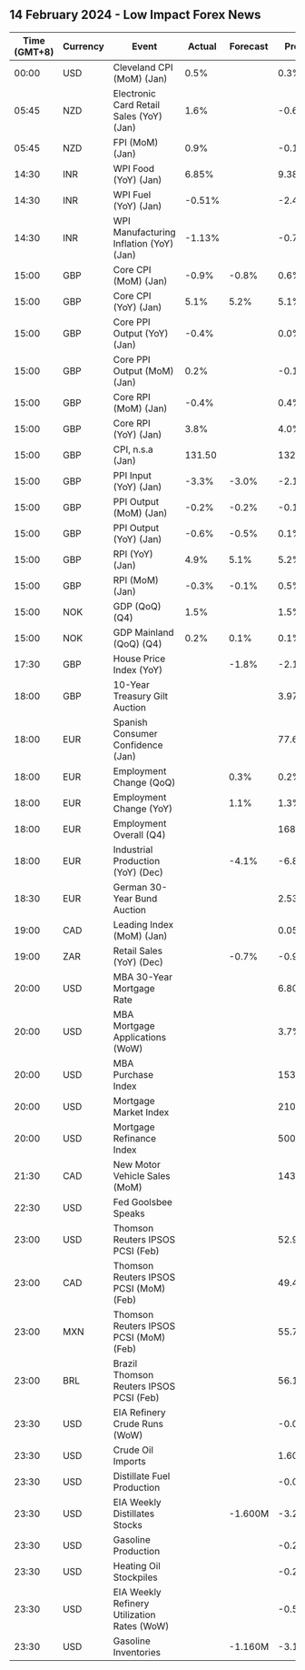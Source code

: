 ## 14 February 2024 - Low Impact Forex News

| Time (GMT+8) | Currency | Event | Actual | Forecast | Previous |
|------|----------|-------|--------|----------|----------|
| 00:00 | USD | Cleveland CPI (MoM) (Jan) | 0.5% |  | 0.3% |
| 05:45 | NZD | Electronic Card Retail Sales (YoY) (Jan) | 1.6% |  | -0.6% |
| 05:45 | NZD | FPI (MoM) (Jan) | 0.9% |  | -0.1% |
| 14:30 | INR | WPI Food (YoY) (Jan) | 6.85% |  | 9.38% |
| 14:30 | INR | WPI Fuel (YoY) (Jan) | -0.51% |  | -2.41% |
| 14:30 | INR | WPI Manufacturing Inflation (YoY) (Jan) | -1.13% |  | -0.71% |
| 15:00 | GBP | Core CPI (MoM) (Jan) | -0.9% | -0.8% | 0.6% |
| 15:00 | GBP | Core CPI (YoY) (Jan) | 5.1% | 5.2% | 5.1% |
| 15:00 | GBP | Core PPI Output (YoY) (Jan) | -0.4% |  | 0.0% |
| 15:00 | GBP | Core PPI Output (MoM) (Jan) | 0.2% |  | -0.1% |
| 15:00 | GBP | Core RPI (MoM) (Jan) | -0.4% |  | 0.4% |
| 15:00 | GBP | Core RPI (YoY) (Jan) | 3.8% |  | 4.0% |
| 15:00 | GBP | CPI, n.s.a (Jan) | 131.50 |  | 132.20 |
| 15:00 | GBP | PPI Input (YoY) (Jan) | -3.3% | -3.0% | -2.1% |
| 15:00 | GBP | PPI Output (MoM) (Jan) | -0.2% | -0.2% | -0.1% |
| 15:00 | GBP | PPI Output (YoY) (Jan) | -0.6% | -0.5% | 0.1% |
| 15:00 | GBP | RPI (YoY) (Jan) | 4.9% | 5.1% | 5.2% |
| 15:00 | GBP | RPI (MoM) (Jan) | -0.3% | -0.1% | 0.5% |
| 15:00 | NOK | GDP (QoQ) (Q4) | 1.5% |  | 1.5% |
| 15:00 | NOK | GDP Mainland (QoQ) (Q4) | 0.2% | 0.1% | 0.1% |
| 17:30 | GBP | House Price Index (YoY) |  | -1.8% | -2.1% |
| 18:00 | GBP | 10-Year Treasury Gilt Auction |  |  | 3.973% |
| 18:00 | EUR | Spanish Consumer Confidence (Jan) |  |  | 77.6 |
| 18:00 | EUR | Employment Change (QoQ) |  | 0.3% | 0.2% |
| 18:00 | EUR | Employment Change (YoY) |  | 1.1% | 1.3% |
| 18:00 | EUR | Employment Overall (Q4) |  |  | 168,734.0K |
| 18:00 | EUR | Industrial Production (YoY) (Dec) |  | -4.1% | -6.8% |
| 18:30 | EUR | German 30-Year Bund Auction |  |  | 2.530% |
| 19:00 | CAD | Leading Index (MoM) (Jan) |  |  | 0.05% |
| 19:00 | ZAR | Retail Sales (YoY) (Dec) |  | -0.7% | -0.9% |
| 20:00 | USD | MBA 30-Year Mortgage Rate |  |  | 6.80% |
| 20:00 | USD | MBA Mortgage Applications (WoW) |  |  | 3.7% |
| 20:00 | USD | MBA Purchase Index |  |  | 153.5 |
| 20:00 | USD | Mortgage Market Index |  |  | 210.0 |
| 20:00 | USD | Mortgage Refinance Index |  |  | 500.2 |
| 21:30 | CAD | New Motor Vehicle Sales (MoM) |  |  | 143.7K |
| 22:30 | USD | Fed Goolsbee Speaks |  |  |  |
| 23:00 | USD | Thomson Reuters IPSOS PCSI (Feb) |  |  | 52.90 |
| 23:00 | CAD | Thomson Reuters IPSOS PCSI (MoM) (Feb) |  |  | 49.46 |
| 23:00 | MXN | Thomson Reuters IPSOS PCSI (MoM) (Feb) |  |  | 55.74 |
| 23:00 | BRL | Brazil Thomson Reuters IPSOS PCSI (Feb) |  |  | 56.12 |
| 23:30 | USD | EIA Refinery Crude Runs (WoW) |  |  | -0.008M |
| 23:30 | USD | Crude Oil Imports |  |  | 1.600M |
| 23:30 | USD | Distillate Fuel Production |  |  | -0.028M |
| 23:30 | USD | EIA Weekly Distillates Stocks |  | -1.600M | -3.220M |
| 23:30 | USD | Gasoline Production |  |  | -0.270M |
| 23:30 | USD | Heating Oil Stockpiles |  |  | -0.222M |
| 23:30 | USD | EIA Weekly Refinery Utilization Rates (WoW) |  |  | -0.5% |
| 23:30 | USD | Gasoline Inventories |  | -1.160M | -3.145M |
